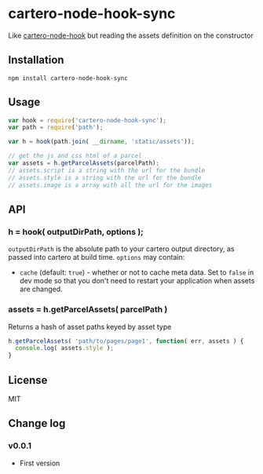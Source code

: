 cartero-node-hook-sync
======================
Like [cartero-node-hook](https://github.com/rotundasoftware/cartero-node-hook) but reading the assets definition on the constructor



## Installation
```
npm install cartero-node-hook-sync
```

## Usage

```javascript
var hook = require('cartero-node-hook-sync');
var path = require('path');

var h = hook(path.join( __dirname, 'static/assets'));

// get the js and css html of a parcel
var assets = h.getParcelAssets(parcelPath);
// assets.script is a string with the url for the bundle
// assets.style is a string with the url for the bundle
// assets.image is a array with all the url for the images
```

## API

### h = hook( outputDirPath, options );

`outputDirPath` is the absolute path to your cartero output directory, as passed into cartero at build time. `options` may contain:

* `cache` (default: `true`) - whether or not to cache meta data. Set to `false` in dev mode so that you don't need to restart your application when assets are changed.

### assets = h.getParcelAssets( parcelPath )

Returns a hash of asset paths keyed by asset type

```javascript
h.getParcelAssets( 'path/to/pages/page1', function( err, assets ) {
  console.log( assets.style );
}
```

## License

MIT

## Change log

### v0.0.1

* First version
